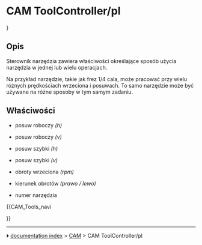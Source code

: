 # CAM ToolController/pl
}









## Opis

Sterownik narzędzia zawiera właściwości określające sposób użycia narzędzia w jednej lub wielu operacjach.

Na przykład narzędzie, takie jak frez 1/4 cala, może pracować przy wielu różnych prędkościach wrzeciona i posuwach. To samo narzędzie może być używane na różne sposoby w tym samym zadaniu.



## Właściwości

-   posuw roboczy *(h)*
-   posuw roboczy *(v)*

-   posuw szybki *(h)*
-   posuw szybki *(v)*

-   obroty wrzeciona *(rpm)*
-   kierunek obrotów *(prawo / lewo)*

-   numer narzędzia





{{CAM_Tools_navi

}}



---
⏵ [documentation index](../README.md) > [CAM](CAM_Workbench.md) > CAM ToolController/pl
